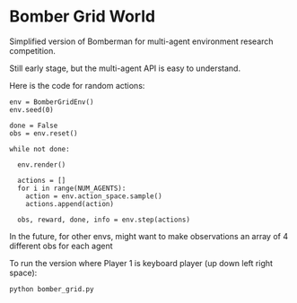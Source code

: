 # Bomber Grid World

Simplified version of Bomberman for multi-agent environment research competition.

Still early stage, but the multi-agent API is easy to understand.

Here is the code for random actions:

```
env = BomberGridEnv()
env.seed(0)

done = False
obs = env.reset()

while not done:

  env.render()

  actions = []
  for i in range(NUM_AGENTS):
    action = env.action_space.sample()
    actions.append(action)

  obs, reward, done, info = env.step(actions)
```

In the future, for other envs, might want to make observations an array of 4 different obs for each agent

To run the version where Player 1 is keyboard player (up down left right space):

```
python bomber_grid.py
```
